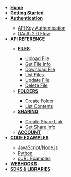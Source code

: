 <ul>
  <li><strong><a href="./#/?id=cloud-storage-api-documentation">Home</a></strong></li>
  <li><strong><a href="./#/?id=getting-started">Getting Started</a></strong></li>
  <li><strong><a href="./#/?id=authentication">Authentication</a></strong></li>
  <ul>
    <li><a href="./#/?id=api-key-authentication">API Key Authentication</a></li>
    <li><a href="./#/?id=oauth-20-flow">OAuth 2.0 Flow</a></li>
  </ul>

  <li><strong><a href="./#/?id=api-endpoints">API REFERENCE</a></strong></li>
  <ul>
    <li><strong><a href="./#/?id=files">FILES</a></strong></li>
    <ul>
      <li><a href="./#/?id=upload-file">Upload File</a></li>
      <li><a href="./#/?id=get-file-information">Get File Info</a></li>
      <li><a href="./#/?id=download-file">Download File</a></li>
      <li><a href="./#/?id=list-files">List Files</a></li>
      <li><a href="./#/?id=update-file">Update File</a></li>
      <li><a href="./#/?id=delete-file">Delete File</a></li>
    </ul>

  <li><strong><a href="./#/?id=folders">FOLDERS</a></strong></li>
    <ul>
      <li><a href="./#/?id=create-folder">Create Folder</a></li>
      <li><a href="./#/?id=list-folder-contents">List Contents</a></li>
  </ul>

  <li><strong><a href="./#/?id=sharing">SHARING</a></strong></li>
    <ul>
      <li><a href="./#/?id=create-share-link">Create Share Link</a></li>
      <li><a href="./#/?id=get-share-information">Get Share Info</a></li>
  </ul>

  <li><strong><a href="./#/?id=account">ACCOUNT</a></strong></li>
  </ul>

  <li><strong><a href="./#/?id=code-examples">CODE EXAMPLES</a></strong></li>
  <ul>
    <li><a href="./#/?id=javascriptnodejs">JavaScript/Node.js</a></li>
    <li><a href="./#/?id=python">Python</a></li>
    <li><a href="./#/?id=curl-examples">cURL Examples</a></li>
  </ul>

  <li><strong><a href="./#/?id=webhooks">WEBHOOKS</a></strong></li>
  <li><strong><a href="./#/?id=sdks-and-libraries">SDKS & LIBRARIES</a></strong></li>
</ul>
